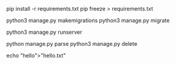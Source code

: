 pip install -r requirements.txt
pip freeze > requirements.txt

python3 manage.py makemigrations
python3 manage.py migrate

python3 manage.py runserver


python manage.py parse
python3 manage.py delete

echo "hello">"hello.txt"